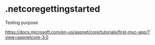 # .netcoregettingstarted
Testing purpose

https://docs.microsoft.com/en-us/aspnet/core/tutorials/first-mvc-app/?view=aspnetcore-3.0

